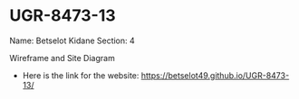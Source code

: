 # UGR-8473-13

Name: Betselot Kidane
Section: 4

Wireframe and Site Diagram


* Here is the link for the website: https://betselot49.github.io/UGR-8473-13/

